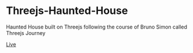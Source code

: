 # Threejs-Haunted-House
Haunted House built on Threejs following the course of Bruno Simon called Threejs Journey

<a href="https://aakashdev.com/">Live</a>
